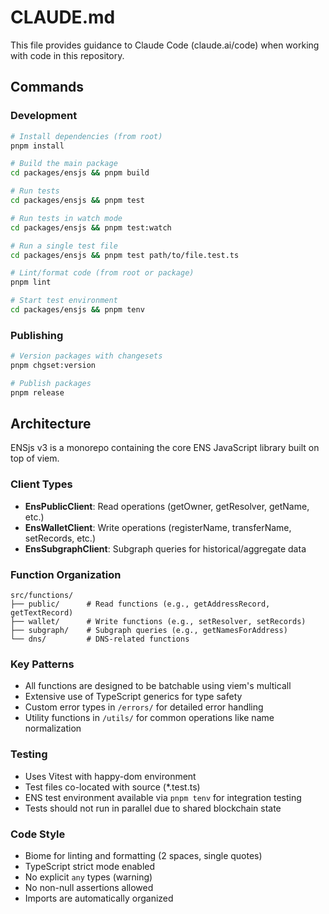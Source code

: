 # CLAUDE.md

This file provides guidance to Claude Code (claude.ai/code) when working with code in this repository.

## Commands

### Development
```bash
# Install dependencies (from root)
pnpm install

# Build the main package
cd packages/ensjs && pnpm build

# Run tests
cd packages/ensjs && pnpm test

# Run tests in watch mode
cd packages/ensjs && pnpm test:watch

# Run a single test file
cd packages/ensjs && pnpm test path/to/file.test.ts

# Lint/format code (from root or package)
pnpm lint

# Start test environment
cd packages/ensjs && pnpm tenv
```

### Publishing
```bash
# Version packages with changesets
pnpm chgset:version

# Publish packages
pnpm release
```

## Architecture

ENSjs v3 is a monorepo containing the core ENS JavaScript library built on top of viem.

### Client Types
- **EnsPublicClient**: Read operations (getOwner, getResolver, getName, etc.)
- **EnsWalletClient**: Write operations (registerName, transferName, setRecords, etc.)
- **EnsSubgraphClient**: Subgraph queries for historical/aggregate data

### Function Organization
```
src/functions/
├── public/      # Read functions (e.g., getAddressRecord, getTextRecord)
├── wallet/      # Write functions (e.g., setResolver, setRecords)
├── subgraph/    # Subgraph queries (e.g., getNamesForAddress)
└── dns/         # DNS-related functions
```

### Key Patterns
- All functions are designed to be batchable using viem's multicall
- Extensive use of TypeScript generics for type safety
- Custom error types in `/errors/` for detailed error handling
- Utility functions in `/utils/` for common operations like name normalization

### Testing
- Uses Vitest with happy-dom environment
- Test files co-located with source (*.test.ts)
- ENS test environment available via `pnpm tenv` for integration testing
- Tests should not run in parallel due to shared blockchain state

### Code Style
- Biome for linting and formatting (2 spaces, single quotes)
- TypeScript strict mode enabled
- No explicit `any` types (warning)
- No non-null assertions allowed
- Imports are automatically organized